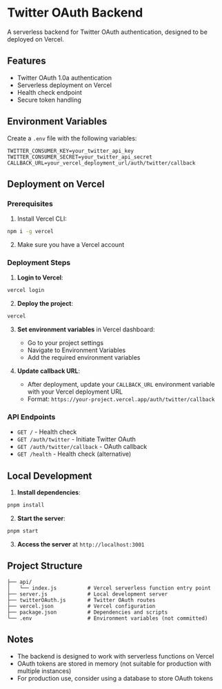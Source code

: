 # Twitter OAuth Backend

A serverless backend for Twitter OAuth authentication, designed to be deployed on Vercel.

## Features

- Twitter OAuth 1.0a authentication
- Serverless deployment on Vercel
- Health check endpoint
- Secure token handling

## Environment Variables

Create a `.env` file with the following variables:

```env
TWITTER_CONSUMER_KEY=your_twitter_api_key
TWITTER_CONSUMER_SECRET=your_twitter_api_secret
CALLBACK_URL=your_vercel_deployment_url/auth/twitter/callback
```

## Deployment on Vercel

### Prerequisites

1. Install Vercel CLI:
```bash
npm i -g vercel
```

2. Make sure you have a Vercel account

### Deployment Steps

1. **Login to Vercel**:
```bash
vercel login
```

2. **Deploy the project**:
```bash
vercel
```

3. **Set environment variables** in Vercel dashboard:
   - Go to your project settings
   - Navigate to Environment Variables
   - Add the required environment variables

4. **Update callback URL**:
   - After deployment, update your `CALLBACK_URL` environment variable with your Vercel deployment URL
   - Format: `https://your-project.vercel.app/auth/twitter/callback`

### API Endpoints

- `GET /` - Health check
- `GET /auth/twitter` - Initiate Twitter OAuth
- `GET /auth/twitter/callback` - OAuth callback
- `GET /health` - Health check (alternative)

## Local Development

1. **Install dependencies**:
```bash
pnpm install
```

2. **Start the server**:
```bash
pnpm start
```

3. **Access the server** at `http://localhost:3001`

## Project Structure

```
├── api/
│   └── index.js          # Vercel serverless function entry point
├── server.js             # Local development server
├── twitterOAuth.js       # Twitter OAuth routes
├── vercel.json           # Vercel configuration
├── package.json          # Dependencies and scripts
└── .env                  # Environment variables (not committed)
```

## Notes

- The backend is designed to work with serverless functions on Vercel
- OAuth tokens are stored in memory (not suitable for production with multiple instances)
- For production use, consider using a database to store OAuth tokens 